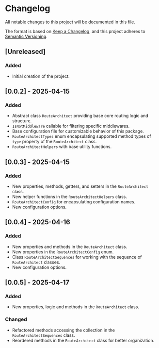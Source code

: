 # Changelog

All notable changes to this project will be documented in this file.

The format is based on [Keep a Changelog](https://keepachangelog.com/en/1.1.0/), and this project adheres to [Semantic Versioning](https://semver.org/spec/v2.0.0.html).

## [Unreleased]

### Added

- Initial creation of the project.

## [0.0.2] - 2025-04-15

### Added

- Abstract class `RouteArchitect` providing base core routing logic and structure.
- `IsNotMiddleware` callable for filtering specific middlewares.
- Base configuration file for customizable behavior of this package.
- `RouteArchitectTypes` enum encapsulating supported method types of `type` property of the `RouteArchitect` class.
- `RouteArchitectHelpers` with base utility functions.

## [0.0.3] - 2025-04-15

### Added

- New properties, methods, getters, and setters in the `RouteArchitect` class.
- New helper functions in the `RouteArchitectHelpers` class.
- `RouteArchitectConfig` for encapsulating configuration names.
- New configuration options.

## [0.0.4] - 2025-04-16

### Added

- New properties and methods in the `RouteArchitect` class.
- New properties in the `RouteArchitectConfig` enum.
- Class `RouteArchitectSequences` for working with the sequence of `RouteArchitect` classes.
- New configuration options.

## [0.0.5] - 2025-04-17

### Added

- New properties, logic and methods in the `RouteArchitect` class.

### Changed

- Refactored methods accessing the collection in the `RouteArchitectSequences` class.
- Reordered methods in the `RouteArchitect` class for better organization.
